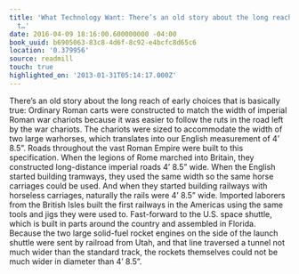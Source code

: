```yaml
---
title: 'What Technology Want: There’s an old story about the long reach of early choices
  t…'
date: 2016-04-09 18:16:00.600000000 -04:00
book_uuid: b6905063-83c8-4d6f-8c92-e4bcfc8d65c6
location: '0.379956'
source: readmill
touch: true
highlighted_on: '2013-01-31T05:14:17.000Z'
---
```


There’s an old story about the long reach of early choices that is basically true: Ordinary Roman carts were constructed to match the width of imperial Roman war chariots because it was easier to follow the ruts in the road left by the war chariots. The chariots were sized to accommodate the width of two large warhorses, which translates into our English measurement of 4’ 8.5”. Roads throughout the vast Roman Empire were built to this specification. When the legions of Rome marched into Britain, they constructed long-distance imperial roads 4’ 8.5” wide. When the English started building tramways, they used the same width so the same horse carriages could be used. And when they started building railways with horseless carriages, naturally the rails were 4’ 8.5” wide. Imported laborers from the British Isles built the first railways in the Americas using the same tools and jigs they were used to. Fast-forward to the U.S. space shuttle, which is built in parts around the country and assembled in Florida. Because the two large solid-fuel rocket engines on the side of the launch shuttle were sent by railroad from Utah, and that line traversed a tunnel not much wider than the standard track, the rockets themselves could not be much wider in diameter than 4’ 8.5”.